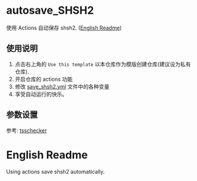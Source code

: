 # autosave_SHSH2
使用 Actions 自动保存 shsh2. ([English Readme](./README.md#english-readme))

## 使用说明
1. 点击右上角的 `Use this template` 以本仓库作为模版创建仓库(建议设为私有仓库).
2. 开启仓库的 actions 功能
3. 修改 [save_shsh2.yml](./.github/workflows/save_shsh2.yml) 文件中的各种变量
4. 享受自动运行的快乐。


## 参数设置
参考: [tsschecker](https://github.com/1Conan/tsschecker#help)


# English Readme
Using actions save shsh2 automatically.

